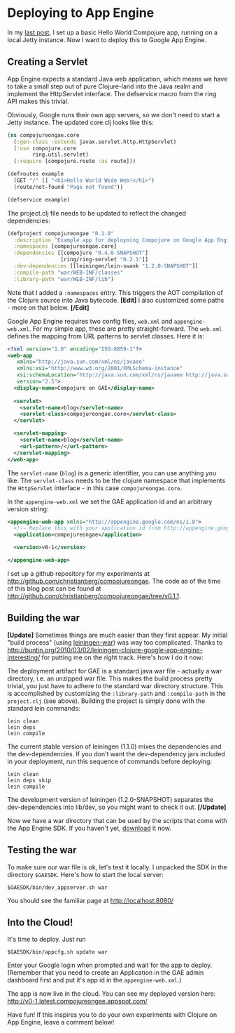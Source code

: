 # Deploying to App Engine

In my [last post][0], I set up a basic Hello World Compojure app,
running on a local Jetty instance. Now I want to deploy this to Google
App Engine.

<!--more-->

## Creating a Servlet ##

App Engine expects a standard Java web application, which means we
have to take a small step out of pure Clojure-land into the Java realm
and implement the HttpServlet interface. The defservice macro from the
ring API makes this trivial.

Obviously, Google runs their own app servers, so we don't need to
start a Jetty instance. The updated core.clj looks like this: 

```clojure
(ns compojureongae.core
  (:gen-class :extends javax.servlet.http.HttpServlet)
  (:use compojure.core
        ring.util.servlet)
  (:require [compojure.route :as route]))

(defroutes example
  (GET "/" [] "<h1>Hello World Wide Web!</h1>")
  (route/not-found "Page not found"))

(defservice example)
```

The project.clj file needs to be updated to reflect the changed
dependencies:

```clojure
(defproject compojureongae "0.1.0"
  :description "Example app for deployoing Compojure on Google App Engine"
  :namespaces [compojureongae.core]
  :dependencies [[compojure "0.4.0-SNAPSHOT"]
                 [ring/ring-servlet "0.2.1"]]
  :dev-dependencies [[leiningen/lein-swank "1.2.0-SNAPSHOT"]]
  :compile-path "war/WEB-INF/classes"
  :library-path "war/WEB-INF/lib")
```

Note that I added a `:namespaces` entry. This triggers the AOT
compilation of the Clojure source into Java bytecode. **[Edit]** I
also customized some paths - more on that below. **[/Edit]**

Google App Engine requires two config files, `web.xml` and
`appengine-web.xml`. For my simple app, these are pretty
straight-forward. The `web.xml` defines the mapping from URL patterns
to servlet classes. Here it is: 

```xml
<?xml version="1.0" encoding="ISO-8859-1"?>
<web-app 
   xmlns="http://java.sun.com/xml/ns/javaee" 
   xmlns:xsi="http://www.w3.org/2001/XMLSchema-instance"
   xsi:schemaLocation="http://java.sun.com/xml/ns/javaee http://java.sun.com/xml/ns/javaee/web-app_2_5.xsd"
   version="2.5"> 
  <display-name>Compojure on GAE</display-name>
  
  <servlet>
    <servlet-name>blog</servlet-name>
    <servlet-class>compojureongae.core</servlet-class>
  </servlet>

  <servlet-mapping>
    <servlet-name>blog</servlet-name>
    <url-pattern>/</url-pattern>
  </servlet-mapping>
</web-app>

```

The `servlet-name` (`blog`) is a generic identifier, you can use
anything you like. The `servlet-class` needs to be the clojure namespace
that implements the `HttpServlet` interface - in this case
`compojureongae.core`. 

In the `appengine-web.xml` we set the GAE application id and an
arbitrary version string:

```xml
<appengine-web-app xmlns="http://appengine.google.com/ns/1.0">
  <!-- Replace this with your application id from http://appengine.google.com -->
  <application>compojureongae</application>

  <version>v0-1</version>

</appengine-web-app>

```

I set up a github repository for my experiments at
<http://github.com/christianberg/compojureongae>.
The code as of the time of this blog post can be found at
<http://github.com/christianberg/compojureongae/tree/v0.1.1>.

## Building the war ##

**[Update]**
Sometimes things are much easier than they first appear. My initial
"build process" (using [leiningen-war][1]) was way too
complicated. Thanks to
<http://buntin.org/2010/03/02/leiningen-clojure-google-app-engine-interesting/>
for putting me on the right track. Here's how I do it now:

The deployment artifact for GAE is a standard java war file - actually
a war directory, i.e. an unzipped war file. This makes the build
process pretty trivial, you just have to adhere to the standard war
directory structure. This is accomplished by customizing the
`:library-path` and `:compile-path` in the `project.clj` (see
above). Building the project is simply done with the standard lein
commands:

```shell
lein clean
lein deps
lein compile
```

The current stable version of leiningen (1.1.0) mixes the dependencies
and the dev-dependencies. If you don't want the dev-dependency jars
included in your deployment, run this sequence of commands before
deploying:

```shell
lein clean
lein deps skip
lein compile
```

The development version of leiningen (1.2.0-SNAPSHOT) separates the
dev-dependencies into lib/dev, so you might want to check it out.
**[/Update]**

Now we have a war directory that can be used by the scripts that come
with the App Engine SDK. If you haven't yet, [download][2] it now.

## Testing the war ##

To make sure our war file is ok, let's test it locally. I unpacked the
SDK in the directory `$GAESDK`. Here's how to start the local server:

```shell
$GAESDK/bin/dev_appserver.sh war
```

You should see the familiar page at <http://localhost:8080/>

## Into the Cloud! ##

It's time to deploy. Just run

```shell
$GAESDK/bin/appcfg.sh update war
```

Enter your Google login when prompted and wait for the app to
deploy. (Remember that you need to create an Application in the GAE
admin dashboard first and put it's app id in the `appengine-web.xml`.)

The app is now live in the cloud. You can see my deployed version here:
<http://v0-1.latest.compojureongae.appspot.com/>

Have fun! If this inspires you to do your own experiments with Clojure
on App Engine, leave a comment below!

[0]: /blog/2010/05/07/a-fresh-start
[1]: http://github.com/alienscience/leiningen-war
[2]: http://code.google.com/appengine/downloads.html#Google_App_Engine_SDK_for_Java
